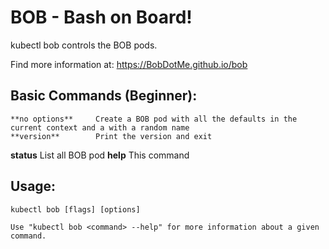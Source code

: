 # BOB - Bash on Board!

kubectl bob controls the BOB pods.

Find more information at: https://BobDotMe.github.io/bob

## Basic Commands (Beginner):

    **no options**     Create a BOB pod with all the defaults in the current context and a with a random name
    **version**        Print the version and exit
  **status**         List all BOB pod
    **help**           This command

## Usage:
 

    kubectl bob [flags] [options]
        
    Use "kubectl bob <command> --help" for more information about a given command.
<!--stackedit_data:
eyJoaXN0b3J5IjpbLTQ3ODM4NjM0OF19
-->